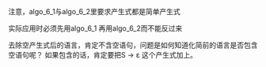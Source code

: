 
注意，algo_6_1与algo_6_2里要求产生式都是简单产生式

实际应用时必须先用algo_6_1 再用algo_6_2而不能反过来


去除空产生式后的语言，肯定不含空语句，问题是如何知道化简前的语言是否包含空语句呢？
如果包含的话，肯定要把S -> ε 这个产生式加上。

